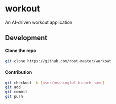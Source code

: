 # workout
An AI-driven workout application 

## Development
#### Clone the repo
```bash
git clone https://github.com/root-master/workout
```
#### Contribution
```bash
git checkout -b [user/meaningful_branch_name]
git add .
git commit
git push 
```



